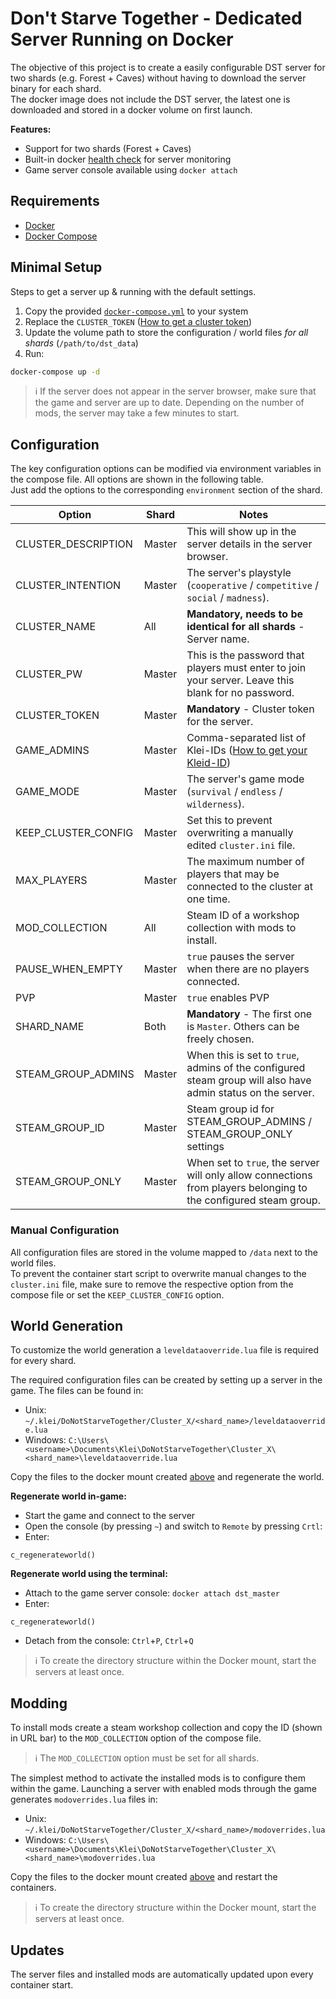 # Don't Starve Together - Dedicated Server Running on Docker

The objective of this project is to create a easily configurable DST server for two shards (e.g. Forest + Caves) without having to download the server binary for each shard.  
The docker image does not include the DST server, the latest one is downloaded and stored in a docker volume on first launch.

**Features:**

- Support for two shards (Forest + Caves)
- Built-in docker [health check](https://github.com/Wollwolke/dst-ping) for server monitoring
- Game server console available using `docker attach`

## Requirements

- [Docker](https://docs.docker.com/engine/install/)
- [Docker Compose](https://docs.docker.com/compose/install/)

## Minimal Setup

Steps to get a server up & running with the default settings.

1. Copy the provided [`docker-compose.yml`](docker-compose.yml) to your system
2. Replace the `CLUSTER_TOKEN` ([How to get a cluster token](doc/guides.md#acquire-cluster-token))
3. Update the volume path to store the configuration / world files *for all shards* (`/path/to/dst_data`)
4. Run:

``` sh
docker-compose up -d
```

>ℹ If the server does not appear in the server browser, make sure that the game and server are up to date.
Depending on the number of mods, the server may take a few minutes to start.

## Configuration

The key configuration options can be modified via environment variables in the compose file.
All options are shown in the following table.  
Just add the options to the corresponding `environment` section of the shard.

| Option              | Shard  | Notes                                                             |
|---------------------|--------|-------------------------------------------------------------------|
| CLUSTER_DESCRIPTION | Master | This will show up in the server details in the server browser. |
| CLUSTER_INTENTION   | Master | The server's playstyle (`cooperative` / `competitive` / `social` / `madness`). |
| CLUSTER_NAME        | All    | **Mandatory, needs to be identical for all shards** - Server name. |
| CLUSTER_PW          | Master | This is the password that players must enter to join your server. Leave this blank for no password. |
| CLUSTER_TOKEN       | Master | **Mandatory** - Cluster token for the server. |
| GAME_ADMINS         | Master | Comma-separated list of Klei-IDs ([How to get your Kleid-ID](doc/guides.md#acquire-cluster-token)) |
| GAME_MODE           | Master | The server's game mode (`survival` / `endless` / `wilderness`). |
| KEEP_CLUSTER_CONFIG | Master | Set this to prevent overwriting a manually edited `cluster.ini` file. |
| MAX_PLAYERS         | Master | The maximum number of players that may be connected to the cluster at one time. |
| MOD_COLLECTION      | All    | Steam ID of a workshop collection with mods to install. |
| PAUSE_WHEN_EMPTY    | Master | `true` pauses the server when there are no players connected. |
| PVP                 | Master | `true` enables PVP |
| SHARD_NAME          | Both   | **Mandatory** - The first one is `Master`. Others can be freely chosen. |
| STEAM_GROUP_ADMINS  | Master | When this is set to `true`, admins of the configured steam group will also have admin status on the server. |
| STEAM_GROUP_ID      | Master | Steam group id for STEAM_GROUP_ADMINS / STEAM_GROUP_ONLY settings |
| STEAM_GROUP_ONLY    | Master | When set to `true`, the server will only allow connections from players belonging to the configured steam group. |

### Manual Configuration

All configuration files are stored in the volume mapped to `/data` next to the world files.  
To prevent the container start script to overwrite manual changes to the `cluster.ini` file, make sure to remove the respective option from the compose file or set the `KEEP_CLUSTER_CONFIG` option.

## World Generation

To customize the world generation a `leveldataoverride.lua` file is required for every shard.

The required configuration files can be created by setting up a server in the game.
The files can be found in:

- Unix: `~/.klei/DoNotStarveTogether/Cluster_X/<shard_name>/leveldataoverride.lua`
- Windows: `C:\Users\<username>\Documents\Klei\DoNotStarveTogether\Cluster_X\<shard_name>\leveldataoverride.lua`

Copy the files to the docker mount created [above](#minimal-setup) and regenerate the world.

**Regenerate world in-game:**

- Start the game and connect to the server
- Open the console (by pressing `~`) and switch to `Remote` by pressing `Crtl`:
- Enter:

```
c_regenerateworld()
```

**Regenerate world using the terminal:**

- Attach to the game server console: `docker attach dst_master`
- Enter:

```
c_regenerateworld()
```

- Detach from the console: `Ctrl`+`P`, `Ctrl`+`Q`

> ℹ To create the directory structure within the Docker mount, start the servers at least once.

## Modding

To install mods create a steam workshop collection and copy the ID (shown in URL bar) to the `MOD_COLLECTION` option of the compose file.

> ℹ The `MOD_COLLECTION` option must be set for all shards.

The simplest method to activate the installed mods is to configure them within the game.
Launching a server with enabled mods through the game generates `modoverrides.lua` files in:

- Unix: `~/.klei/DoNotStarveTogether/Cluster_X/<shard_name>/modoverrides.lua`
- Windows: `C:\Users\<username>\Documents\Klei\DoNotStarveTogether\Cluster_X\<shard_name>\modoverrides.lua`

Copy the files to the docker mount created [above](#minimal-setup) and restart the containers.

> ℹ To create the directory structure within the Docker mount, start the servers at least once.

## Updates

The server files and installed mods are automatically updated upon every container start.
